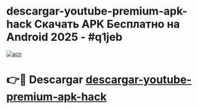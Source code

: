 # descargar-youtube-premium-apk-hack Скачать APK Бесплатно на Android 2025 - #q1jeb

[![acn](https://github.com/user-attachments/assets/0f9c940e-d8b0-45ae-aac7-cd30a18b3e1c)](https://apps.freeplayer.one?title=descargar-youtube-premium-apk-hack&ref=9RF)

# 👉🔴 Descargar [descargar-youtube-premium-apk-hack](https://apps.freeplayer.one?title=descargar-youtube-premium-apk-hack&ref=9RF)